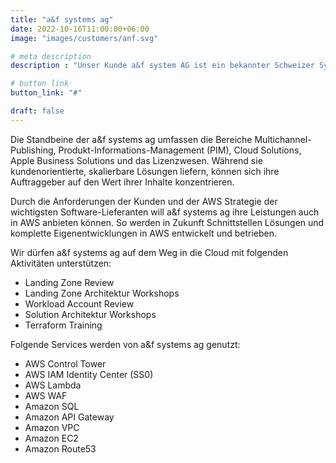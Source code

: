 ```yaml
---
title: "a&f systems ag"
date: 2022-10-16T11:00:00+06:00
image: "images/customers/anf.svg"

# meta description
description : "Unser Kunde a&f system AG ist ein bekannter Schweizer Systemintegrator für innovative Publishing-Software und nachhaltige Business-IT-Lösungen."

# button link
button_link: "#"

draft: false
---
```


Die Standbeine der a&f systems ag umfassen die Bereiche Multichannel-Publishing, Produkt-Informations-Management (PIM), Cloud Solutions, Apple Business Solutions und das Lizenzwesen. Während sie kundenorientierte, skalierbare Lösungen liefern, können sich ihre Auftraggeber auf den Wert ihrer Inhalte konzentrieren.

Durch die Anforderungen der Kunden und der AWS Strategie der wichtigsten Software-Lieferanten will a&f systems ag ihre Leistungen auch in AWS anbieten können. So werden in Zukunft Schnittstellen Lösungen und komplette Eigenentwicklungen in AWS entwickelt und betrieben.

Wir dürfen a&f systems ag auf dem Weg in die Cloud mit folgenden Aktivitäten unterstützen:
* Landing Zone Review
* Landing Zone Architektur Workshops
* Workload Account Review
* Solution Architektur Workshops
* Terraform Training</br>

Folgende Services werden von a&f systems ag genutzt:
* AWS Control Tower
* AWS IAM Identity Center (SS0)
* AWS Lambda
* AWS WAF
* Amazon SQL
* Amazon API Gateway
* Amazon VPC
* Amazon EC2
* Amazon Route53</br>
